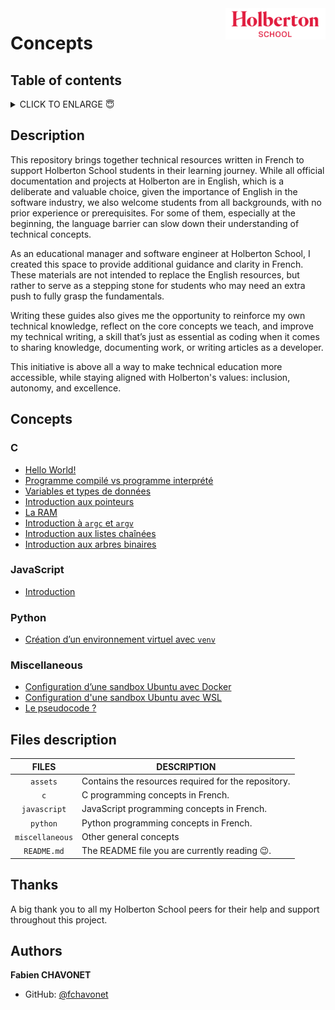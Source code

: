 <img height="50" align="right" src="https://raw.githubusercontent.com/fchavonet/fchavonet/refs/heads/main/assets/images/logo-holberton_school.webp" alt="Holberton School logo">

# Concepts

## Table of contents

<details>
    <summary>
          CLICK TO ENLARGE 😇
    </summary>
    <a href="#description">Description</a>
    <br>
    <a href="#concepts">Concepts</a>
    <br>
    <a href="#files-description">Files description</a>
    <br>
    <a href="#thanks">Thanks</a>
    <br>
    <a href="#authors">Authors</a>
</details>

## <span id="description">Description</span>

This repository brings together technical resources written in French to support Holberton School students in their learning journey. While all official documentation and projects at Holberton are in English, which is a deliberate and valuable choice, given the importance of English in the software industry, we also welcome students from all backgrounds, with no prior experience or prerequisites. For some of them, especially at the beginning, the language barrier can slow down their understanding of technical concepts.

As an educational manager and software engineer at Holberton School, I created this space to provide additional guidance and clarity in French. These materials are not intended to replace the English resources, but rather to serve as a stepping stone for students who may need an extra push to fully grasp the fundamentals.

Writing these guides also gives me the opportunity to reinforce my own technical knowledge, reflect on the core concepts we teach, and improve my technical writing, a skill that’s just as essential as coding when it comes to sharing knowledge, documenting work, or writing articles as a developer.

This initiative is above all a way to make technical education more accessible, while staying aligned with Holberton's values: inclusion, autonomy, and excellence.

## <span id="concepts">Concepts</span>

### C

- [Hello World!](./c/c-000-hello_world!.md)
- [Programme compilé vs programme interprété](./c/c-001-programme_compile_vs_programme_interprete.md)
- [Variables et types de données](./c/c-002-variables_et_types_de_données.md)
- [Introduction aux pointeurs](./c/c-003-introduction_aux_pointeurs.md)
- [La RAM](./c/c-004-la_ram.md)
- [Introduction à `argc` et `argv`](./c/c-005-introduction_a_argc_et_argv.md)
- [Introduction aux listes chaînées](./c/c-006-introduction_aux_listes_chainees.md)
- [Introduction aux arbres binaires](./c/c-007-introduction_aux_arbres_binaires.md)

### JavaScript

- [Introduction](./javascript/000-introduction.md)

### Python

- [Création d’un environnement virtuel avec `venv`](./python/python-000-creation_d_un_environnement_virtuel_avec_venv.md)

### Miscellaneous

- [Configuration d’une sandbox Ubuntu avec Docker](./miscellaneous/mac-001-configuration_d_une_sandbox_ubuntu_avec_docker.md)
- [Configuration d'une sandbox Ubuntu avec WSL](./miscellaneous/windows-001-configuration_d_une_sandbox_ubuntu_avec_wsl.md)
- [Le pseudocode ?](./miscellaneous/notion-001-pseudocode.md)

## <span id="files-description">Files description</span>

| **FILES**       | **DESCRIPTION**                                     |
| :-------------: | --------------------------------------------------- |
| `assets`        | Contains the resources required for the repository. |
| `c`             | C programming concepts in French.                   | 
| `javascript`    | JavaScript programming concepts in French.          |
| `python`        | Python programming concepts in French.              |
| `miscellaneous` | Other general concepts                              |
| `README.md`       | The README file you are currently reading 😉.    |

## <span id="thanks">Thanks</span>

A big thank you to all my Holberton School peers for their help and support throughout this project.

## <span id="authors">Authors</span>

**Fabien CHAVONET**
- GitHub: [@fchavonet](https://github.com/fchavonet)

